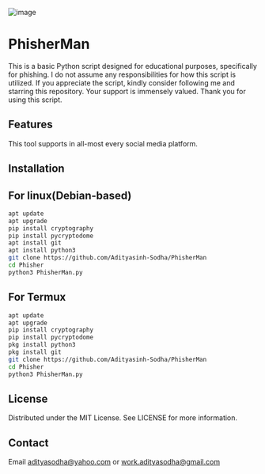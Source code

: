 ![image](https://github.com/user-attachments/assets/9b03117d-ec0a-4858-88bb-6ada52f6c657)
# PhisherMan
This is a basic Python script designed for educational purposes, specifically for phishing.
I do not assume any responsibilities for how this script is utilized.
If you appreciate the script, kindly consider following me and starring this repository.
Your support is immensely valued. Thank you for using this script.
## Features
This tool supports in all-most every social media platform.
## Installation 
## For linux(Debian-based)
```bash
apt update
apt upgrade
pip install cryptography
pip install pycryptodome
apt install git
apt install python3
git clone https://github.com/Adityasinh-Sodha/PhisherMan
cd Phisher
python3 PhisherMan.py
```
## For Termux
```bash
apt update
apt upgrade
pip install cryptography
pip install pycryptodome
pkg install python3
pkg install git
git clone https://github.com/Adityasinh-Sodha/PhisherMan
cd Phisher
python3 PhisherMan.py
```
## License
Distributed under the MIT License. See LICENSE for more information.
## Contact 
Email adityasodha@yahoo.com or work.adityasodha@gmail.com
